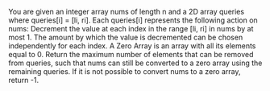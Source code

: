 You are given an integer array nums of length n and a 2D array queries where queries[i] = [li, ri].
Each queries[i] represents the following action on nums:
Decrement the value at each index in the range [li, ri] in nums by at most 1.
The amount by which the value is decremented can be chosen independently for each index.
A Zero Array is an array with all its elements equal to 0.
Return the maximum number of elements that can be removed from queries, such that nums can still be converted to a zero array using the remaining queries. If it is not possible to convert nums to a zero array, return -1.
